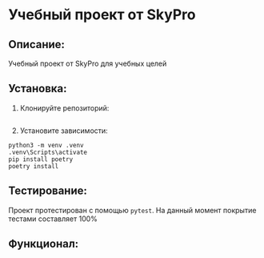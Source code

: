 # Учебный проект от SkyPro

## Описание:

Учебный проект от SkyPro для учебных целей

## Установка:

1. Клонируйте репозиторий:
```

```
2. Установите зависимости:
```
python3 -m venv .venv
.venv\Scripts\activate
pip install poetry
poetry install
```
## Тестирование:

Проект протестирован с помощью `pytest`.
На данный момент покрытие тестами составляет 100%

## Функционал: